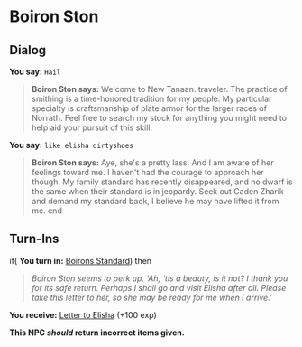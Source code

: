 # Boiron Ston

## Dialog

**You say:** `Hail`



>**Boiron Ston says:** Welcome to New Tanaan. traveler.  The practice of smithing is a time-honored tradition for my people.  My particular specialty is craftsmanship of plate armor for the larger races of Norrath.  Feel free to search my stock for anything you might need to help aid your pursuit of this skill.

**You say:** `like elisha dirtyshoes`



>**Boiron Ston says:** Aye, she's a pretty lass. And I am aware of her feelings toward me. I haven't had the courage to approach her though. My family standard has recently disappeared, and no dwarf is the same when their standard is in jeopardy. Seek out Caden Zharik and demand my standard back, I believe he may have lifted it from me.
end

## Turn-Ins



if( **You turn in:** [Boirons Standard](/item/28085)) then


>*Boiron Ston seems to perk up. 'Ah, 'tis a beauty, is it not? I thank you for its safe return. Perhaps I shall go and visit Elisha after all. Please take this letter to her, so she may be ready for me when I arrive.'*





 **You receive:**  [Letter to Elisha](/item/28086) (+100 exp)

**This NPC *should* return incorrect items given.**

